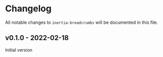 # Changelog

All notable changes to `inertia-breadcrumbs` will be documented in this file.

## v0.1.0 - 2022-02-18

Initial version
